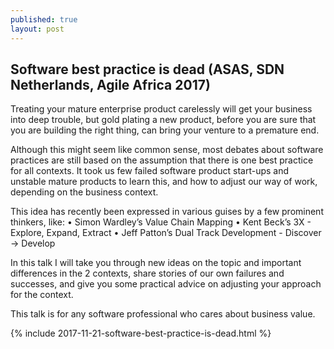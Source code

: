 ```yaml
---
published: true
layout: post
---
```

## Software best practice is dead (ASAS, SDN Netherlands, Agile Africa 2017)

Treating your mature enterprise product carelessly will get your business into deep trouble, but gold plating a new product, before you are sure that you are building the right thing, can bring your venture to a premature end.

Although this might seem like common sense, most debates about software practices are still based on the assumption that there is one best practice for all contexts. It took us few failed software product start-ups and unstable mature products to learn this, and how to adjust our way of work, depending on the business context.

This idea has recently been expressed in various guises by a few prominent thinkers, like:
• Simon Wardley’s Value Chain Mapping
• Kent Beck’s 3X - Explore, Expand, Extract
• Jeff Patton’s Dual Track Development - Discover -> Develop

In this talk I will take you through new ideas on the topic and important differences in the 2 contexts, share stories of our own failures and successes, and give you some practical advice on adjusting your approach for the context.

This talk is for any software professional who cares about business value.

{% include 2017-11-21-software-best-practice-is-dead.html %}
